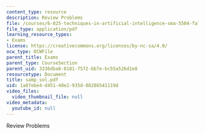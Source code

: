 ```yaml
---
content_type: resource
description: Review Problems
file: /courses/6-825-techniques-in-artificial-intelligence-sma-5504-fall-2002/1a87ebe4d45148e2935d08286541119d_samp_sol.pdf
file_type: application/pdf
learning_resource_types:
- Exams
license: https://creativecommons.org/licenses/by-nc-sa/4.0/
ocw_type: OCWFile
parent_title: Exams
parent_type: CourseSection
parent_uid: 3336dba8-8181-7572-bb7e-bc55a526d1e8
resourcetype: Document
title: samp_sol.pdf
uid: 1a87ebe4-d451-48e2-935d-08286541119d
video_files:
  video_thumbnail_file: null
video_metadata:
  youtube_id: null
---
```

Review Problems